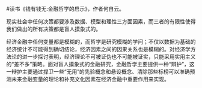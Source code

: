 #读书《钱有钱无:金融哲学的启示》，作者何自云。

现实社会中任何决策都要涉及数据、模型和理性三方面因素，而三者的有限性使得我们做出的所有决策都是盲人摸象式的。

经济金融中任何变量都是模糊的，而哲学是研究模糊的学问；不仅以数据为基础的经济统计不可能得到确切结论，经济因素之间的因果关系也是模糊的。对经济学方法论的进一步探讨表明，经济理论不可被证伪也不可能被证实，只能采用实用主义的“差不多”策略。面对盲人摸象式的金融研究，金融哲学主要提供一种“辩护”，这一辩护主要通过捍卫一些“无用”的先验概念和悬设概念、清除那些标榜可以准确预测未来金融变量的理论和补充文化因素在经济金融中重要作用来实现。